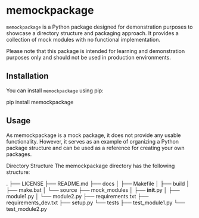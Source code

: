 # memockpackage

`memockpackage` is a Python package designed for demonstration purposes to showcase a directory structure and packaging approach. It provides a collection of mock modules with no functional implementation.

Please note that this package is intended for learning and demonstration purposes only and should not be used in production environments.

## Installation

You can install `memockpackage` using pip:

pip install memockpackage


## Usage
As memockpackage is a mock package, it does not provide any usable functionality. However, it serves as an example of organizing a Python package structure and can be used as a reference for creating your own packages.

Directory Structure
The memockpackage directory has the following structure:

.
├── LICENSE
├── README.md
├── docs
│   ├── Makefile
│   ├── build
│   ├── make.bat
│   └── source
├── mock_modules
│   ├── __init__.py
│   ├── module1.py
│   └── module2.py
├── requirements.txt
├── requirements_dev.txt
├── setup.py
└── tests
    ├── test_module1.py
    └── test_module2.py
